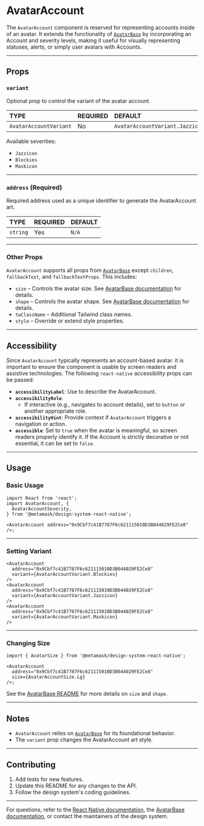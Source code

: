 # AvatarAccount

The `AvatarAccount` component is reserved for representing accounts inside of an avatar. It extends the functionality of [`AvatarBase`](../AvatarBase/) by incorporating an Account and severity levels, making it useful for visually representing statuses, alerts, or simply user avatars with Accounts.

---

## Props

### `variant`

Optional prop to control the variant of the avatar account.

| TYPE                   | REQUIRED | DEFAULT                         |
| :--------------------- | :------- | :------------------------------ |
| `AvatarAccountVariant` | No       | `AvatarAccountVariant.Jazzicon` |

Available severities:

- `Jazzicon`
- `Blockies`
- `Maskicon`

---

### `address` (Required)

Required address used as a unique identifier to generate the AvatarAccount art.

| TYPE     | REQUIRED | DEFAULT |
| :------- | :------- | :------ |
| `string` | Yes      | `N/A`   |

---

### Other Props

`AvatarAccount` supports all props from [`AvatarBase`](#) except `children`, `fallbackText`, and `fallbackTextProps`. This includes:

- `size` – Controls the avatar size. See [AvatarBase documentation](#) for details.
- `shape` – Controls the avatar shape. See [AvatarBase documentation](#) for details.
- `twClassName` – Additional Tailwind class names.
- `style` – Override or extend style properties.

---

## Accessibility

Since `AvatarAccount` typically represents an account-based avatar. it is important to ensure the component is usable by screen readers and assistive technologies. The following `react-native` accessibility props can be passed:

- **`accessibilityLabel`**: Use to describe the AvatarAccount.
- **`accessibilityRole`**:
  - If interactive (e.g., navigates to account details), set to `button` or another appropriate role.
- **`accessibilityHint`**: Provide context if `AvatarAccount` triggers a navigation or action.
- **`accessible`**: Set to `true` when the avatar is meaningful, so screen readers properly identify it. If the Account is strictly decorative or not essential, it can be set to `false`.

---

## Usage

### Basic Usage

```tsx
import React from 'react';
import AvatarAccount, {
  AvatarAccountSeverity,
} from '@metamask/design-system-react-native';

<AvatarAccount address="0x9Cbf7c41B7787F6c621115010D3B044029FE2Ce8" />;
```

---

### Setting Variant

```tsx
<AvatarAccount
  address="0x9Cbf7c41B7787F6c621115010D3B044029FE2Ce8"
  variant={AvatarAccountVariant.Blockies}
/>
<AvatarAccount
  address="0x9Cbf7c41B7787F6c621115010D3B044029FE2Ce8"
  variant={AvatarAccountVariant.Jazzicon}
/>
<AvatarAccount
  address="0x9Cbf7c41B7787F6c621115010D3B044029FE2Ce8"
  variant={AvatarAccountVariant.Maskicon}
/>
```

---

### Changing Size

```tsx
import { AvatarSize } from '@metamask/design-system-react-native';

<AvatarAccount
  address="0x9Cbf7c41B7787F6c621115010D3B044029FE2Ce8"
  size={AvatarAccountSize.Lg}
/>;
```

See the [AvatarBase README](#) for more details on `size` and `shape`.

---

## Notes

- `AvatarAccount` relies on [`AvatarBase`](#) for its foundational behavior.
- The `variant` prop changes the AvatarAccount art style.

---

## Contributing

1. Add tests for new features.
2. Update this README for any changes to the API.
3. Follow the design system's coding guidelines.

---

For questions, refer to the [React Native documentation](https://reactnative.dev/docs), the [AvatarBase documentation](#), or contact the maintainers of the design system.
